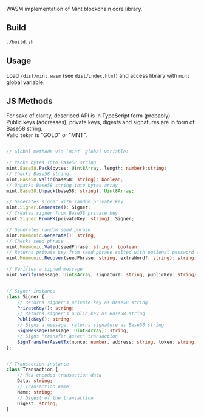 WASM implementation of Mint blockchain core library.

## Build
```sh
./build.sh
```

## Usage
Load `/dist/mint.wasm` (see `dist/index.html`) and access library with `mint` global variable.

## JS Methods
For sake of clarity, described API is in TypeScript form (probably). \
Public keys (addresses), private keys, digests and signatures are in form of Base58 string. \
Valid `token` is "GOLD" or "MNT".

```ts

// Global methods via `mint` global variable:

// Packs bytes into Base58 string
mint.Base58.Pack(bytes: Uint8Array, length: number):string;
// Checks Base58 string
mint.Base58.Valid(base58: string): boolean;
// Unpacks Base58 string into bytes array
mint.Base58.Unpack(base58: string): Uint8Array;

// Generates signer with random private key
mint.Signer.Generate(): Signer;
// Creates signer from Base58 private key
mint.Signer.FromPK(privateKey: string): Signer;

// Generates random seed phrase
mint.Mnemonic.Generate(): string;
// Checks seed phrase
mint.Mnemonic.Valid(seedPhrase: string): boolean;
// Returns private key from seed phrase salted with optional password (extra word)
mint.Mnemonic.Recover(seedPhrase: string, extraWord?: string): string;

// Verifies a signed message
mint.Verify(message: Uint8Array, signature: string, publicKey: string): boolean;


// Signer instance
class Signer {
	// Returns signer's private key as Base58 string
	PrivateKey(): string;
	// Returns signer's public key as Base58 string
	PublicKey(): string;
	// Signs a message, returns signature as Base58 string
	SignMessage(message: Uint8Array): string;
	// Signs "transfer asset" transaction
	SignTransferAssetTx(nonce: number, address: string, token: string, tokenAmount: string): Transaction;
};


// Transaction instance
class Transaction {
	// Hex-encoded transaction data
	Data: string;
	// Transaction name
	Name: string;
	// Digest of the transaction
	Digest: string;
}

```
